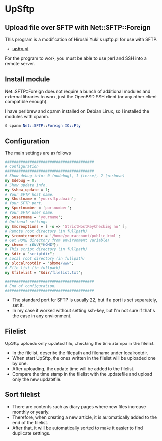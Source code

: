 # UpSftp

## Upload file over SFTP with Net::SFTP::Foreign

This program is a modification of Hiroshi Yuki's upftp.pl for use with SFTP.

- [upftp.pl](https://gist.github.com/hyuki0000/f58ccabccba37b93dbb5823d4f019341) 

For the program to work, you must be able to use perl and SSH into a remote server.

## Install module

Net::SFTP::Foreign does not require a bunch of additional modules and external libraries
to work, just the OpenBSD SSH client (or any other client compatible enough).

I have perlbrew and cpanm installed on Debian Linux, 
so I installed the modules with cpanm.

```perl
$ cpanm Net::SFTP::Foreign IO::Pty
```

## Configuration

The main settings are as follows

```perl
########################################
# Configuration
########################################
# Show debug info: 0 (nodebug), 1 (terse), 2 (verbose)
my $debug = 0;
# Show update info.
my $show_update = 1;
# Your SFTP host name.
my $hostname = 'yoursftp.doain';
# Your SFTP port.
my $portnumber = 'portnumber';
# Your SFTP user name.
my $username = 'yourname';
# Optional settings
my $moreoptions = [ -o => 'StrictHostKeyChecking no' ];
# Remote root directory (in fullpath)
my $remoterootdir = '/home/youraccount/public_html';
# Get HOME directory from environment variables
my $home = $ENV{"HOME"};
# This script directory (in fullpath)
my $dir = "scriptdir";
# Local root directory (in fullpath)
my $localrootdir = "$home/www";
# File list (in fullpath)
my $filelist = "$dir/filelist.txt";

########################################
# End of configuration.
########################################
```

- The standard port for SFTP is usually 22, but if a port is set separately, set it.
- In my case it worked without setting ssh-key, but I'm not sure if that's the case in any environment.

## Filelist

UpSftp uploads only updated file, checking the time stamps in the filelist.

- In the filelist, describe the filepath and filename under localrootdir.
- When start UpSftp, the ones written in the filelist will be uploaded one by one.
- After uploading, the update time will be added to the filelist.
- Compare the time stamp in the filelist with the updatefile and upload only the new updatefile.


## Sort filelist 

- There are contents such as diary pages where new files increase monthly or yearly.
- Therefore, when creating a new article, it is automatically added to the end of the filelist.
- After that, it will be automatically sorted to make it easier to find duplicate settings.
